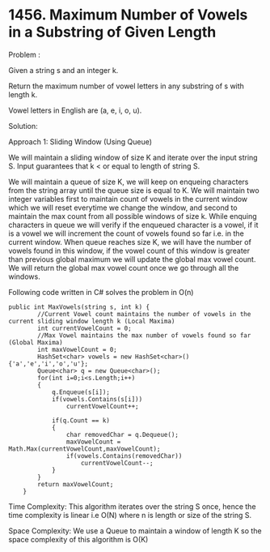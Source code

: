 # 1456. Maximum Number of Vowels in a Substring of Given Length

Problem : 

Given a string s and an integer k.

Return the maximum number of vowel letters in any substring of s with length k.

Vowel letters in English are (a, e, i, o, u).

Solution: 

Approach 1: Sliding Window (Using Queue)

We will maintain a sliding window of size K and iterate over the input string S. 
Input guarantees that k < or equal to length of string S. 

We will maintain a queue of size K, we will keep on enqueing characters from the string array until the queue size is equal to K.
We will maintain two integer variables first to maintain count of vowels in the current window which we will reset everytime we change the window, and second to maintain the max count from all possible windows of size k. 
While enquing characters in queue we will verify if the enqueued character is a vowel, if it is a vowel we will increment the count of vowels found so far i.e. in the current window. When queue reaches size K, we will have the number of vowels found in this window, if the vowel count of this window is greater than previous global maximum we will update the global max vowel count. 
We will return the global max vowel count once we go through all the windows.

Following code written in C# solves the problem in O(n)
```
public int MaxVowels(string s, int k) {
        //Current Vowel count maintains the number of vowels in the current sliding window length k (Local Maxima)
        int currentVowelCount = 0;
        //Max Vowel maintains the max number of vowels found so far (Global Maxima)
        int maxVowelCount = 0;
        HashSet<char> vowels = new HashSet<char>(){'a','e','i','o','u'};
        Queue<char> q = new Queue<char>();        
        for(int i=0;i<s.Length;i++)
        {
            q.Enqueue(s[i]);            
            if(vowels.Contains(s[i]))
                currentVowelCount++;
            
            if(q.Count == k)
            {
                char removedChar = q.Dequeue();
                maxVowelCount = Math.Max(currentVowelCount,maxVowelCount);
                if(vowels.Contains(removedChar))
                    currentVowelCount--;
            }
        }       
        return maxVowelCount;
    }
```

Time Complexity: 
This algorithm iterates over the string S once, hence the time complexity is linear i.e O(N) where n is length or size of the string S. 

Space Complexity: 
We use a Queue to maintain a window of length K so the space complexity of this algorithm is O(K) 
